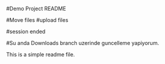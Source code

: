#Demo Project README

#Move files
#upload files

#session ended

#Su anda Downloads branch uzerinde guncelleme yapiyorum.


This is a simple readme file.